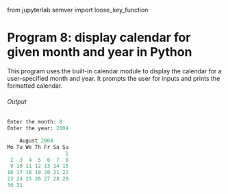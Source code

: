 from jupyterlab.semver import loose_key_function

# Program 8: display calendar for given month and year in Python

This program uses the built-in calendar module to display the calendar
for a user-specified month and year. It prompts the user for inputs
and prints the formatted calendar.

###### Output
```python
Enter the month: 8
Enter the year: 2004

    August 2004
Mo Tu We Th Fr Sa Su
                   1
 2  3  4  5  6  7  8
 9 10 11 12 13 14 15
16 17 18 19 20 21 22
23 24 25 26 27 28 29
30 31
```